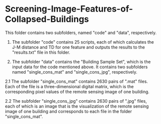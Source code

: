 # Screening-Image-Features-of-Collapsed-Buildings

This folder contains two subfolders, named "code" and "data", respectively.


1. The subfolder "code" contains 25 scripts, each of which calculates the J-M distance and TD for one feature and outputs the results to the "results.txt" file in this folder.


2. The subfolder "data" contains the "Building Sample Set", which is the input data for the code mentioned above. It contains two subfolders named "single_cons_mat" and "single_cons_jpg", respectively.

2.1 The subfolder "single_cons_mat" contains 2630 pairs of ".mat" files. Each of the file is a three-dimensional digital matrix, which is the corresponding pixel values of the remote sensing image of one building.

2.2 The subfolder "single_cons_jpg" contains 2630 pairs of ".jpg" files, each of which is an image that is the visualization of the remote sensing image of one building and corresponds to each file in the folder "single_cons_mat".
